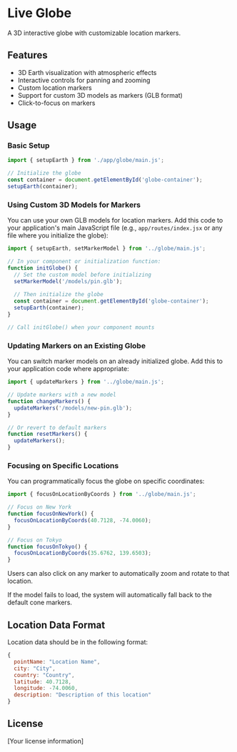 # Live Globe

A 3D interactive globe with customizable location markers.

## Features

- 3D Earth visualization with atmospheric effects
- Interactive controls for panning and zooming
- Custom location markers
- Support for custom 3D models as markers (GLB format)
- Click-to-focus on markers

## Usage

### Basic Setup

```js
import { setupEarth } from './app/globe/main.js';

// Initialize the globe
const container = document.getElementById('globe-container');
setupEarth(container);
```

### Using Custom 3D Models for Markers

You can use your own GLB models for location markers. Add this code to your application's main JavaScript file (e.g., `app/routes/index.jsx` or any file where you initialize the globe):

```js
import { setupEarth, setMarkerModel } from '../globe/main.js';

// In your component or initialization function:
function initGlobe() {
  // Set the custom model before initializing
  setMarkerModel('/models/pin.glb');
  
  // Then initialize the globe
  const container = document.getElementById('globe-container');
  setupEarth(container);
}

// Call initGlobe() when your component mounts
```

### Updating Markers on an Existing Globe

You can switch marker models on an already initialized globe. Add this to your application code where appropriate:

```js
import { updateMarkers } from '../globe/main.js';

// Update markers with a new model
function changeMarkers() {
  updateMarkers('/models/new-pin.glb');
}

// Or revert to default markers
function resetMarkers() {
  updateMarkers();
}
```

### Focusing on Specific Locations

You can programmatically focus the globe on specific coordinates:

```js
import { focusOnLocationByCoords } from '../globe/main.js';

// Focus on New York
function focusOnNewYork() {
  focusOnLocationByCoords(40.7128, -74.0060);
}

// Focus on Tokyo
function focusOnTokyo() {
  focusOnLocationByCoords(35.6762, 139.6503);
}
```

Users can also click on any marker to automatically zoom and rotate to that location.

If the model fails to load, the system will automatically fall back to the default cone markers.

## Location Data Format

Location data should be in the following format:

```js
{
  pointName: "Location Name",
  city: "City",
  country: "Country",
  latitude: 40.7128,
  longitude: -74.0060,
  description: "Description of this location"
}
```

## License

[Your license information] 